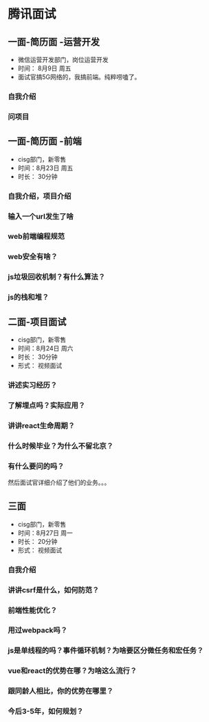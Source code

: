 # 腾讯面试

## 一面-简历面 -运营开发
+ 微信运营开发部门，岗位运营开发
+ 时间： 8月9日 周五
+ 面试官搞5G网络的，我搞前端。纯粹唠嗑了。

### 自我介绍

### 问项目


## 一面-简历面 -前端
+ cisg部门，新零售
+ 时间：8月23日 周五
+ 时长： 30分钟

### 自我介绍，项目介绍

### 输入一个url发生了啥

### web前端编程规范

### web安全有啥？

### js垃圾回收机制？有什么算法？

### js的栈和堆？


## 二面-项目面试 
+ cisg部门，新零售
+ 时间：8月24日 周六
+ 时长： 30分钟
+ 形式： 视频面试

### 讲述实习经历？

### 了解埋点吗？实际应用？

### 讲讲react生命周期？

### 什么时候毕业？为什么不留北京？

### 有什么要问的吗？
然后面试官详细介绍了他们的业务。。。

## 三面
+ cisg部门，新零售
+ 时间：8月27日 周一
+ 时长： 20分钟
+ 形式： 视频面试

### 自我介绍

### 讲讲csrf是什么，如何防范？

### 前端性能优化？

### 用过webpack吗？

### js是单线程的吗？事件循环机制？为啥要区分微任务和宏任务？

### vue和react的优势在哪？为啥这么流行？

### 跟同龄人相比，你的优势在哪里？

### 今后3-5年，如何规划？
